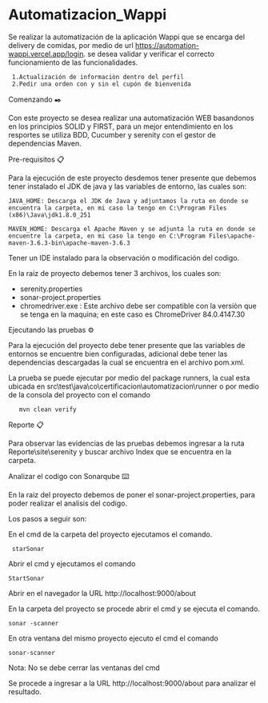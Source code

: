 # Automatizacion_Wappi

Se realizar la automatización de la aplicación Wappi que se encarga del delivery de comidas, por medio de url https://automation-wappi.vercel.app/login. se desea validar y verificar el correcto funcionamiento de las funcionalidades.

     1.Actualización de informaciòn dentro del perfil
     2.Pedir una orden con y sin el cupón de bienvenida


Comenzando ✒️

Con este proyecto se desea realizar una automatización WEB basandonos en los principios SOLID y FIRST, para un mejor entendimiento en los resportes se utiliza BDD, Cucumber y serenity con el gestor de dependencias Maven.

Pre-requisitos 📋

Para la ejecución de este proyecto desdemos tener presente que debemos tener instalado el JDK de java y las variables de entorno, las cuales son:

    JAVA_HOME: Descarga el JDK de Java y adjuntamos la ruta en donde se encuentra la carpeta, en mi caso la tengo en C:\Program Files (x86)\Java\jdk1.8.0_251

    MAVEN_HOME: Descarga el Apache Maven y se adjunta la ruta en donde se encuentre la carpeta, en mi caso la tengo en C:\Program Files\apache-maven-3.6.3-bin\apache-maven-3.6.3

Tener un IDE instalado para la observación o modificación del codigo.

En la raiz de proyecto debemos tener 3 archivos, los cuales son:
   - serenity.properties
   - sonar-project.properties
   - chromedriver.exe : Este archivo debe ser compatible con la versiòn que se tenga en la maquina; en este caso  es ChromeDriver 84.0.4147.30

Ejecutando las pruebas ⚙️

Para la ejecución del proyecto debe tener presente que las variables de entornos se encuentre bien configuradas, adicional debe tener las dependencias descargadas la cual se encuentra en el archivo pom.xml.

La prueba se puede ejecutar por medio del package runners, la cual esta ubicada en src\test\java\co\certificacion\automatizacion\runner o por medio de la consola del proyecto con el comando 
       
       mvn clean verify
 
Reporte  📋
 
Para observar las evidencias de las pruebas debemos ingresar a la ruta Reporte\site\serenity y buscar  archivo Index que se encuentra en la carpeta.

Analizar el codigo con Sonarqube ⌨️️

En la raiz del proyecto debemos de poner el sonar-project.properties, para poder realizar el analisis del codigo.

Los pasos a seguir son:

En el cmd de la carpeta del proyecto ejecutamos el comando. 
  
     starSonar
     
Abrir el cmd y ejecutamos el comando 

    StartSonar
Abrir en el navegador la URL http://localhost:9000/about

En la carpeta del proyecto se procede abrir el cmd y se ejecuta el comando. 

    sonar -scanner 
     
En otra ventana del mismo proyecto ejecuto el cmd el comando 

    sonar-scanner
Nota: No se debe cerrar las ventanas del cmd  
  
Se procede a ingresar a la URL http://localhost:9000/about para analizar el resultado.
